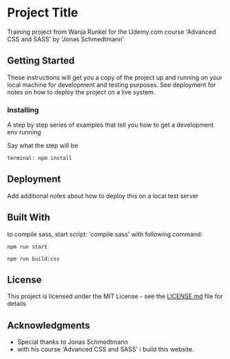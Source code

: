 # Project Title

Training project from Wanja Runkel for the Udemy.com course 'Advanced CSS and SASS' by 'Jonas Schmedtmann'

## Getting Started

These instructions will get you a copy of the project up and running on your local machine for development and testing purposes. See deployment for notes on how to deploy the project on a live system.

### Installing

A step by step series of examples that tell you how to get a development env running

Say what the step will be

```
terminal: npm install

```

## Deployment

Add additional notes about how to deploy this on a local test server

## Built With

to compile sass, start script: 'compile:sass' with following command:

```
npm run start

npm run build:css

```

## License

This project is licensed under the MIT License - see the [LICENSE.md](LICENSE.md) file for details

## Acknowledgments

* Special thanks to Jonas Schmedtmann
* with his course 'Advanced CSS and SASS' i build this website.

